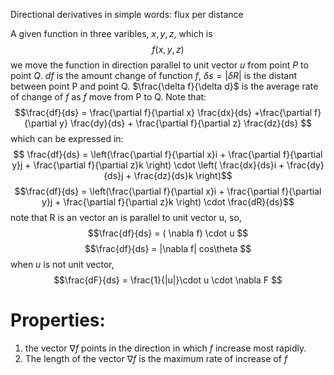 Directional derivatives in simple words: flux per distance  

A given function in three varibles, $x,y,z$, which is
$$f(x, y, z)$$
we move the function in direction parallel to unit vector $u$ from point $P$ to 
point $Q$.
$df$ is the amount change of function $f$, $\delta s = |\delta R|$ is the distant 
between point P and point Q.
$\frac{\delta f}{\delta d}$ is the average rate of change of $f$ as $f$ move from 
P to Q.
Note that:
$$\frac{df}{ds} = \frac{\partial f}{\partial x} \frac{dx}{ds} +\frac{\partial 
    f}{\partial y} \frac{dy}{ds} + \frac{\partial f}{\partial z} \frac{dz}{ds} $$
which can be expressed in:
$$ \frac{df}{ds} = \left(\frac{\partial f}{\partial x}i + \frac{\partial
        f}{\partial y}j + \frac{\partial f}{\partial z}k \right) \cdot
\left( \frac{dx}{ds}i + \frac{dy}{ds}j + \frac{dz}{ds}k \right)$$
$$\frac{df}{ds} = \left(\frac{\partial f}{\partial x}i + \frac{\partial
        f}{\partial y}j + \frac{\partial f}{\partial z}k \right) \cdot
\frac{dR}{ds}$$
note that R is an vector an is parallel to unit vector u, so,
$$\frac{df}{ds} = ( \nabla f) \cdot u $$
$$\frac{df}{ds} =  |\nabla f| cos\theta $$
when $u$ is not unit vector,
$$\frac{dF}{ds} = \frac{1}{|u|}\cdot u \cdot \nabla F $$


# Properties: 
1. the vector $\nabla f$ points in the direction in which $f$ increase most
rapidly.
2. The length of the vector $\nabla f$ is the maximum rate of increase of $f$
